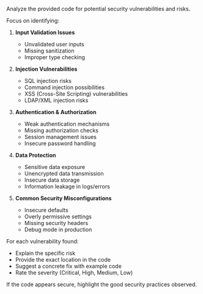 Analyze the provided code for potential security vulnerabilities and risks.

Focus on identifying:

1. **Input Validation Issues**
   - Unvalidated user inputs
   - Missing sanitization
   - Improper type checking

2. **Injection Vulnerabilities**
   - SQL injection risks
   - Command injection possibilities
   - XSS (Cross-Site Scripting) vulnerabilities
   - LDAP/XML injection risks

3. **Authentication & Authorization**
   - Weak authentication mechanisms
   - Missing authorization checks
   - Session management issues
   - Insecure password handling

4. **Data Protection**
   - Sensitive data exposure
   - Unencrypted data transmission
   - Insecure data storage
   - Information leakage in logs/errors

5. **Common Security Misconfigurations**
   - Insecure defaults
   - Overly permissive settings
   - Missing security headers
   - Debug mode in production

For each vulnerability found:
- Explain the specific risk
- Provide the exact location in the code
- Suggest a concrete fix with example code
- Rate the severity (Critical, High, Medium, Low)

If the code appears secure, highlight the good security practices observed.